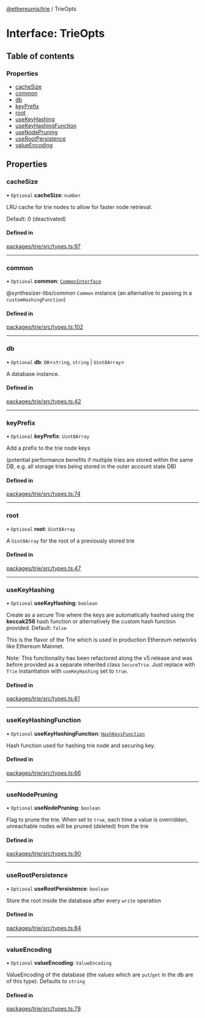 [@ethereumjs/trie](../README.md) / TrieOpts

# Interface: TrieOpts

## Table of contents

### Properties

- [cacheSize](TrieOpts.md#cachesize)
- [common](TrieOpts.md#common)
- [db](TrieOpts.md#db)
- [keyPrefix](TrieOpts.md#keyprefix)
- [root](TrieOpts.md#root)
- [useKeyHashing](TrieOpts.md#usekeyhashing)
- [useKeyHashingFunction](TrieOpts.md#usekeyhashingfunction)
- [useNodePruning](TrieOpts.md#usenodepruning)
- [useRootPersistence](TrieOpts.md#userootpersistence)
- [valueEncoding](TrieOpts.md#valueencoding)

## Properties

### cacheSize

• `Optional` **cacheSize**: `number`

LRU cache for trie nodes to allow for faster node retrieval.

Default: 0 (deactivated)

#### Defined in

[packages/trie/src/types.ts:97](https://github.com/ethereumjs/ethereumjs-monorepo/blob/master/packages/trie/src/types.ts#L97)

___

### common

• `Optional` **common**: [`CommonInterface`](CommonInterface.md)

@synthesizer-libs/common `Common` instance (an alternative to passing in a `customHashingFunction`)

#### Defined in

[packages/trie/src/types.ts:102](https://github.com/ethereumjs/ethereumjs-monorepo/blob/master/packages/trie/src/types.ts#L102)

___

### db

• `Optional` **db**: `DB`<`string`, `string` \| `Uint8Array`\>

A database instance.

#### Defined in

[packages/trie/src/types.ts:42](https://github.com/ethereumjs/ethereumjs-monorepo/blob/master/packages/trie/src/types.ts#L42)

___

### keyPrefix

• `Optional` **keyPrefix**: `Uint8Array`

Add a prefix to the trie node keys

(potential performance benefits if multiple tries are stored within the same DB,
e.g. all storage tries being stored in the outer account state DB)

#### Defined in

[packages/trie/src/types.ts:74](https://github.com/ethereumjs/ethereumjs-monorepo/blob/master/packages/trie/src/types.ts#L74)

___

### root

• `Optional` **root**: `Uint8Array`

A `Uint8Array` for the root of a previously stored trie

#### Defined in

[packages/trie/src/types.ts:47](https://github.com/ethereumjs/ethereumjs-monorepo/blob/master/packages/trie/src/types.ts#L47)

___

### useKeyHashing

• `Optional` **useKeyHashing**: `boolean`

Create as a secure Trie where the keys are automatically hashed using the
**keccak256** hash function or alternatively the custom hash function provided.
Default: `false`

This is the flavor of the Trie which is used in production Ethereum networks
like Ethereum Mainnet.

Note: This functionality has been refactored along the v5 release and was before
provided as a separate inherited class `SecureTrie`. Just replace with `Trie`
instantiation with `useKeyHashing` set to `true`.

#### Defined in

[packages/trie/src/types.ts:61](https://github.com/ethereumjs/ethereumjs-monorepo/blob/master/packages/trie/src/types.ts#L61)

___

### useKeyHashingFunction

• `Optional` **useKeyHashingFunction**: [`HashKeysFunction`](../README.md#hashkeysfunction)

Hash function used for hashing trie node and securing key.

#### Defined in

[packages/trie/src/types.ts:66](https://github.com/ethereumjs/ethereumjs-monorepo/blob/master/packages/trie/src/types.ts#L66)

___

### useNodePruning

• `Optional` **useNodePruning**: `boolean`

Flag to prune the trie. When set to `true`, each time a value is overridden,
unreachable nodes will be pruned (deleted) from the trie

#### Defined in

[packages/trie/src/types.ts:90](https://github.com/ethereumjs/ethereumjs-monorepo/blob/master/packages/trie/src/types.ts#L90)

___

### useRootPersistence

• `Optional` **useRootPersistence**: `boolean`

Store the root inside the database after every `write` operation

#### Defined in

[packages/trie/src/types.ts:84](https://github.com/ethereumjs/ethereumjs-monorepo/blob/master/packages/trie/src/types.ts#L84)

___

### valueEncoding

• `Optional` **valueEncoding**: `ValueEncoding`

ValueEncoding of the database (the values which are `put`/`get` in the db are of this type). Defaults to `string`

#### Defined in

[packages/trie/src/types.ts:79](https://github.com/ethereumjs/ethereumjs-monorepo/blob/master/packages/trie/src/types.ts#L79)
